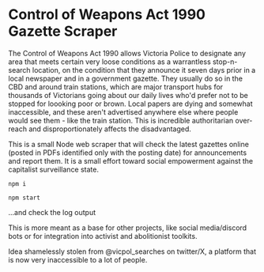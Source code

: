 # Control of Weapons Act 1990 Gazette Scraper

The Control of Weapons Act 1990 allows Victoria Police to designate any area that meets certain very loose conditions as a warrantless stop-n-search location, on the condition that they announce it seven days prior in a local newspaper and in a government gazette. They usually do so in the CBD and around train stations, which are major transport hubs for thousands of Victorians going about our daily lives who'd prefer not to be stopped for loooking poor or brown. Local papers are dying and somewhat inaccessible, and these aren't advertised anywhere else where people would see them - like the train station. This is incredible authoritarian over-reach and disproportionately affects the disadvantaged.

This is a small Node web scraper that will check the latest gazettes online (posted in PDFs identified only with the posting date) for announcements and report them. It is a small effort toward social empowerment against the capitalist surveillance state.

`npm i`

`npm start`

...and check the log output

This is more meant as a base for other projects, like social media/discord bots or for integration into activist and abolitionist toolkits.

Idea shamelessly stolen from @vicpol_searches on twitter/X, a platform that is now very inaccessible to a lot of people.
